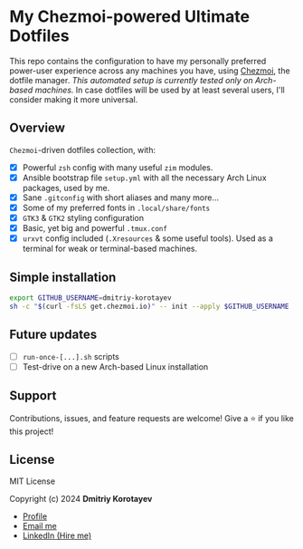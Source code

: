 # My Chezmoi-powered Ultimate Dotfiles

This repo contains the configuration to have my personally preferred power-user experience
across any machines you have, using [Chezmoi](https://chezmoi.io), the dotfile manager.
*This automated setup is currently tested only on Arch-based machines.*
In case dotfiles will be used by at least several users, I'll consider making it more universal.

## Overview

`Chezmoi`-driven dotfiles collection, with:

- [x] Powerful `zsh` config with many useful `zim` modules.
- [x] Ansible bootstrap file `setup.yml` with all the necessary Arch Linux packages, used by me.
- [x] Sane `.gitconfig` with short aliases and many more...
- [x] Some of my preferred fonts in `.local/share/fonts`
- [x] `GTK3` & `GTK2` styling configuration
- [x] Basic, yet big and powerful `.tmux.conf`
- [x] `urxvt` config included (`.Xresources` & some useful tools). Used as a terminal for weak or terminal-based machines.

## Simple installation

```sh
export GITHUB_USERNAME=dmitriy-korotayev
sh -c "$(curl -fsLS get.chezmoi.io)" -- init --apply $GITHUB_USERNAME 
```

## Future updates
- [ ] `run-once-[...].sh` scripts
- [ ] Test-drive on a new Arch-based Linux installation

## Support

Contributions, issues, and feature requests are welcome!
Give a ⭐️ if you like this project!

## License

MIT License

Copyright (c) 2024 **Dmitriy Korotayev**
- [Profile](https://github.com/dmitriy-korotayev "My GitHub profile")
- [Email me](mailto:korotayev.dmitriy+github "Email any questions you might have!")
- [LinkedIn (Hire me)](https://www.linkedin.com/in/foreverdev/ "My professional profile: skills, experience and much more...")
